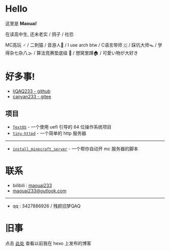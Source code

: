 # Hello

这里是 **Maouai**!

在读高中生, 还未老实 / 鸽子 / 社恐

MC高玩 ♂ / 二刺猿 / 音游人🥬 / I use arch btw / C语言带师 🇨 / 踩坑大师🪤 / 学得杂七杂八🌫️ / 算法竞赛垫底级 🥹 / 想窝里蹲🏠 / 可愛い物が大好き

# 好多事!

- [ljQAQ233 - github](https://github.com/ljQAQ233)
- [canyan233 - gitee](https://gitee.com/canyan233)

## 项目

- [`TextOS`](https://github.com/ljQAQ233/textos-dev) - 一个使用 uefi 引导的 64 位操作系统项目
- [`tiny-httpd`](https://github.com/ljQAQ233/tiny-httpd) - 一个简单的 http 服务器

---

- [`install_minecraft_server`](https://gitee.com/canyan233/install_minecraft_server) - 一个帮你自动开 mc 服务器的脚本

# 联系

- bilibili : [maouai233](https://space.bilibili.com/503518259)
- maouai233@outlook.com

---

- qq : 3427886926 / 残颜旧梦QAQ

# 旧事

点击 [此处](hexo/index.md) 查看以前我在 hexo 上发布的博客

